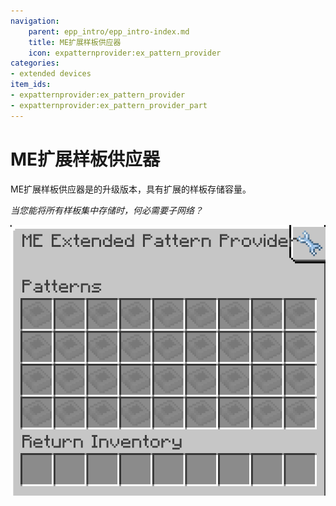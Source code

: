 ```yaml
---
navigation:
    parent: epp_intro/epp_intro-index.md
    title: ME扩展样板供应器
    icon: expatternprovider:ex_pattern_provider
categories:
- extended devices
item_ids:
- expatternprovider:ex_pattern_provider
- expatternprovider:ex_pattern_provider_part
---
```


# ME扩展样板供应器

<Row gap="20">
<BlockImage id="expatternprovider:ex_pattern_provider" scale="8"></BlockImage>
<BlockImage id="expatternprovider:ex_pattern_provider" p:push_direction="up" scale="8"></BlockImage>
<GameScene zoom="8" background="transparent">
  <ImportStructure src="../structure/cable_ex_pattern_provider.snbt"></ImportStructure>
</GameScene>
</Row>

ME扩展样板供应器是<ItemLink id="ae2:pattern_provider" />的升级版本，具有扩展的样板存储容量。

*当您能将所有样板集中存储时，何必需要子网络？*

![EPPGui](../pic/epp_gui.png)
